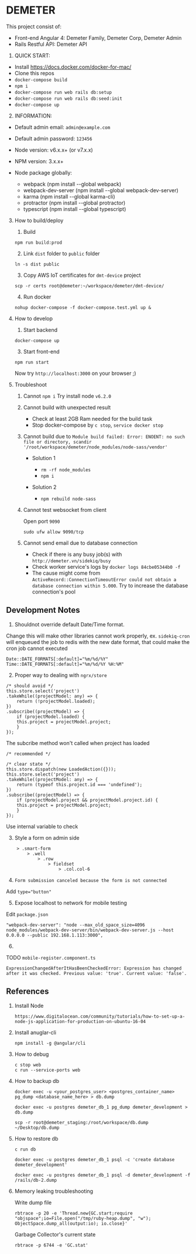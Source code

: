 # DEMETER

This project consist of: 

* Front-end Angular 4: Demeter Family, Demeter Corp, Demeter Admin
* Rails Restful API: Demeter API

1. QUICK START:

* Install https://docs.docker.com/docker-for-mac/
* Clone this repos
* `docker-compose build`
* `npm i`
* `docker-compose run web rails db:setup`
* `docker-compose run web rails db:seed:init`
* `docker-compose up`

2. INFORMATION:

* Default admin email: `admin@example.com`
* Default admin password: `123456`
* Node version: v6.x.x+ (or v7.x.x)
* NPM version: 3.x.x+
* Node package globally:

    - webpack (npm install --global webpack)
    - webpack-dev-server (npm install --global webpack-dev-server)
    - karma (npm install --global karma-cli)
    - protractor (npm install --global protractor)
    - typescript (npm install --global typescript)

3. How to build/deploy

    1. Build
    ```
    npm run build:prod
    ```
    2. Link `dist` folder to `public` folder
    ```
    ln -s dist public
    ```
    3. Copy AWS IoT certificates for `dmt-device` project
    ```
    scp -r certs root@demeter:~/workspace/demeter/dmt-device/
    ```
    4. Run docker
    ```
    nohup docker-compose -f docker-compose.test.yml up &
    ```

4. How to develop

    1. Start backend
    ```
    docker-compose up
    ```
    3. Start front-end
    ```
    npm run start
    ```

    Now try `http://localhost:3000` on your browser ;)

5. Troubleshoot

    1. Cannot `npm i`
    Try install node `v6.2.0`

    2. Cannot build with unexpected result

        - Check at least 2GB Ram needed for the build task
        - Stop docker-compose by `c stop`, `service docker stop`

    3. Cannot build due to `Module build failed: Error: ENOENT: no such file or directory, scandir '/root/workspace/demeter/node_modules/node-sass/vendor'`

        - Solution 1
            - `rm -rf node_modules`
            - `npm i`

        - Solution 2
            - `npm rebuild node-sass`

    4. Cannot test websocket from client

        Open port `9090`

        `sudo ufw allow 9090/tcp`

    5. Cannot send email due to database connection

        - Check if there is any busy job(s) with `http://demeter.vn/sidekiq/busy`
        - Check worker service's logs by `docker logs 84cbe05344b0 -f`
        - The cause might come from `ActiveRecord::ConnectionTimeoutError could not obtain a database connection within 5.000`. Try to increase the database connection's pool

## Development Notes

1. Shouldnot override default Date/Time format.

Change this will make other libraries cannot work properly, ex. `sidekiq-cron` will enqueued the job to redis with the new date format, that could make the cron job cannot executed

```
Date::DATE_FORMATS[:default]="%m/%d/%Y"
Time::DATE_FORMATS[:default]="%m/%d/%Y %H:%M"
```

2. Proper way to dealing with `ngrx/store`

```
/* should avoid */
this.store.select('project')
.takeWhile((projectModel: any) => {
    return (!projectModel.loaded);
})
.subscribe((projectModel) => {
    if (projectModel.loaded) {
    this.project = projectModel.project;
    }
});
```

The subcribe method won't called when project has loaded

```
/* recommended */

/* clear state */
this.store.dispatch(new LoadedAction({}));
this.store.select('project')
.takeWhile((projectModel: any) => {
    return (typeof this.project.id === 'undefined');
})
.subscribe((projectModel) => {
    if (projectModel.project && projectModel.project.id) {
    this.project = projectModel.project;
    }
});
```

Use internal variable to check

3. Style a form on admin side
```
    > .smart-form
        > .well
            > .row
                > fieldset
                    > .col.col-6
```

4. `Form submission canceled because the form is not connected`

Add `type="button"`

5. Expose localhost to network for mobile testing

Edit `package.json`

```
"webpack-dev-server": "node --max_old_space_size=4096 node_modules/webpack-dev-server/bin/webpack-dev-server.js --host 0.0.0.0 --public 192.168.1.113:3000",
```

6. 

TODO
`mobile-register.component.ts`
```
ExpressionChangedAfterItHasBeenCheckedError: Expression has changed after it was checked. Previous value: 'true'. Current value: 'false'.
```

## References

1. Install Node

    ```
    https://www.digitalocean.com/community/tutorials/how-to-set-up-a-node-js-application-for-production-on-ubuntu-16-04
    ```
2. Install anuglar-cli
    ```
    npm install -g @angular/cli
    ```
3. How to debug
    ```
    c stop web
    c run --service-ports web
    ```
4. How to backup db
    ```
    docker exec -u <your_postgres_user> <postgres_container_name> pg_dump <database_name_here> > db.dump
    ```
    ```
    docker exec -u postgres demeter_db_1 pg_dump demeter_development > db.dump
    ```
    ```
    scp -r root@demeter_staging:/root/workspace/db.dump ~/Desktop/db.dump
    ```
5. How to restore db
    ```
    c run db
    ```
    ```
    docker exec -u postgres demeter_db_1 psql -c 'create database demeter_development'
    ```
    ```
    docker exec -u postgres demeter_db_1 psql -d demeter_development -f /rails/db-2.dump
    ```
6. Memory leaking troubleshooting

    Write dump file
    ```
    rbtrace -p 20 -e 'Thread.new{GC.start;require "objspace";io=File.open("/tmp/ruby-heap.dump", "w"); ObjectSpace.dump_all(output:io); io.close}'
    ```

    Garbage Collector's current state
    ```
    rbtrace -p 6744 -e 'GC.stat'
    ```